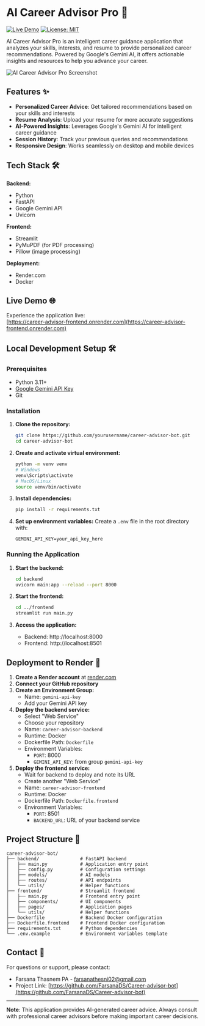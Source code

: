 # AI Career Advisor Pro 💼

[![Live Demo](https://img.shields.io/badge/Live-Demo-brightgreen?style=for-the-badge)](https://career-advisor-frontend.onrender.com)
[![License: MIT](https://img.shields.io/badge/License-MIT-yellow.svg?style=for-the-badge)](https://opensource.org/licenses/MIT)

AI Career Advisor Pro is an intelligent career guidance application that analyzes your skills, interests, and resume to provide personalized career recommendations. Powered by Google's Gemini AI, it offers actionable insights and resources to help you advance your career.

![AI Career Advisor Pro Screenshot](https://via.placeholder.com/800x400?text=Career+Advisor+Screenshot)

## Features ✨

- **Personalized Career Advice**: Get tailored recommendations based on your skills and interests
- **Resume Analysis**: Upload your resume for more accurate suggestions
- **AI-Powered Insights**: Leverages Google's Gemini AI for intelligent career guidance
- **Session History**: Track your previous queries and recommendations
- **Responsive Design**: Works seamlessly on desktop and mobile devices

## Tech Stack 🛠️

**Backend:**
- Python
- FastAPI
- Google Gemini API
- Uvicorn

**Frontend:**
- Streamlit
- PyMuPDF (for PDF processing)
- Pillow (image processing)

**Deployment:**
- Render.com
- Docker

## Live Demo 🌐

Experience the application live:  
[https://career-advisor-frontend.onrender.com](https://career-advisor-frontend.onrender.com)

## Local Development Setup 🛠️

### Prerequisites
- Python 3.11+
- [Google Gemini API Key](https://aistudio.google.com/app/apikey)
- Git

### Installation

1. **Clone the repository:**
   ```bash
   git clone https://github.com/yourusername/career-advisor-bot.git
   cd career-advisor-bot
   ```

2. **Create and activate virtual environment:**
   ```bash
   python -m venv venv
   # Windows
   venv\Scripts\activate
   # MacOS/Linux
   source venv/bin/activate
   ```

3. **Install dependencies:**
   ```bash
   pip install -r requirements.txt
   ```

4. **Set up environment variables:**
   Create a `.env` file in the root directory with:
   ```env
   GEMINI_API_KEY=your_api_key_here
   ```

### Running the Application

1. **Start the backend:**
   ```bash
   cd backend
   uvicorn main:app --reload --port 8000
   ```

2. **Start the frontend:**
   ```bash
   cd ../frontend
   streamlit run main.py
   ```

3. **Access the application:**
   - Backend: http://localhost:8000
   - Frontend: http://localhost:8501

## Deployment to Render 🚀

1. **Create a Render account** at [render.com](https://render.com/)
2. **Connect your GitHub repository**
3. **Create an Environment Group:**
   - Name: `gemini-api-key`
   - Add your Gemini API key
4. **Deploy the backend service:**
   - Select "Web Service"
   - Choose your repository
   - Name: `career-advisor-backend`
   - Runtime: Docker
   - Dockerfile Path: `Dockerfile`
   - Environment Variables:
     - `PORT`: 8000
     - `GEMINI_API_KEY`: from group `gemini-api-key`
5. **Deploy the frontend service:**
   - Wait for backend to deploy and note its URL
   - Create another "Web Service"
   - Name: `career-advisor-frontend`
   - Runtime: Docker
   - Dockerfile Path: `Dockerfile.frontend`
   - Environment Variables:
     - `PORT`: 8501
     - `BACKEND_URL`: URL of your backend service

## Project Structure 📁

```
career-advisor-bot/
├── backend/               # FastAPI backend
│   ├── main.py            # Application entry point
│   ├── config.py          # Configuration settings
│   ├── models/            # AI models
│   ├── routes/            # API endpoints
│   └── utils/             # Helper functions
├── frontend/              # Streamlit frontend
│   ├── main.py            # Frontend entry point
│   ├── components/        # UI components
│   ├── pages/             # Application pages
│   └── utils/             # Helper functions
├── Dockerfile             # Backend Docker configuration
├── Dockerfile.frontend    # Frontend Docker configuration
├── requirements.txt       # Python dependencies
└── .env.example           # Environment variables template
```

## Contact 📧

For questions or support, please contact:
- Farsana Thasnem PA - farsanathesni02@gmail.com
- Project Link: [https://github.com/FarsanaDS/Career-advisor-bot](https://github.com/FarsanaDS/Career-advisor-bot)

---

**Note**: This application provides AI-generated career advice. Always consult with professional career advisors before making important career decisions.
